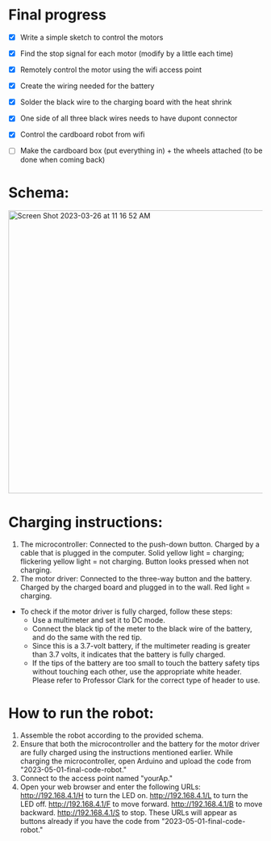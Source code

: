 # Final progress
- [x] Write a simple sketch to control the motors
- [x] Find the stop signal for each motor (modify by a little each time)
- [x] Remotely control the motor using the wifi access point
- [x] Create the wiring needed for the battery
- [x] Solder the black wire to the charging board with the heat shrink
- [x] One side of all three black wires needs to have dupont connector
- [x] Control the cardboard robot from wifi
- [ ] Make the cardboard box (put everything in) + the wheels attached (to be done when coming back)


# Schema:
 <img width="560" alt="Screen Shot 2023-03-26 at 11 16 52 AM" src="https://user-images.githubusercontent.com/79251745/227795826-fdba7b32-bdb4-47f2-a40b-6937271902b9.png">

# Charging instructions:
1. The microcontroller: Connected to the push-down button. Charged by a cable that is plugged in the computer. Solid yellow light = charging; flickering yellow light = not charging. Button looks pressed when not charging.
2. The motor driver: Connected to the three-way button and the battery. Charged by the charged board and plugged in to the wall. Red light = charging. 
  + To check if the motor driver is fully charged, follow these steps:
    + Use a multimeter and set it to DC mode.
    + Connect the black tip of the meter to the black wire of the battery, and do the same with the red tip.
    + Since this is a 3.7-volt battery, if the multimeter reading is greater than 3.7 volts, it indicates that the battery is fully charged.
    + If the tips of the battery are too small to touch the battery safety tips without touching each other, use the appropriate white header. Please refer to Professor Clark for the correct type of header to use.

# How to run the robot:
1. Assemble the robot according to the provided schema. 
2. Ensure that both the microcontroller and the battery for the motor driver are fully charged using the instructions mentioned earlier. While charging the microcontroller, open Arduino and upload the code from "2023-05-01-final-code-robot."
3. Connect to the access point named "yourAp."
4. Open your web browser and enter the following URLs:
    http://192.168.4.1/H to turn the LED on.
    http://192.168.4.1/L to turn the LED off.
    http://192.168.4.1/F to move forward.
    http://192.168.4.1/B to move backward.
    http://192.168.4.1/S to stop.
These URLs will appear as buttons already if you have the code from "2023-05-01-final-code-robot."
